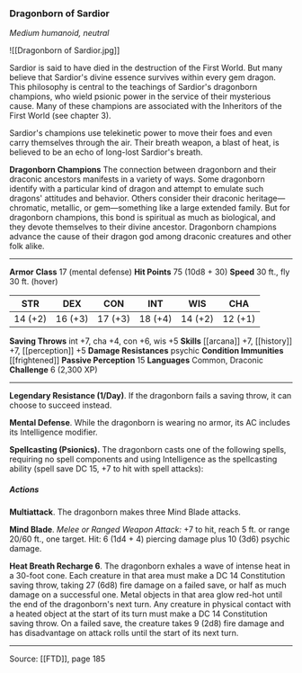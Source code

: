 ### Dragonborn of Sardior
_Medium humanoid, neutral_

![[Dragonborn of Sardior.jpg]]

Sardior is said to have died in the destruction of the First World. But many believe that Sardior's divine essence survives within every gem dragon. This philosophy is central to the teachings of Sardior's dragonborn champions, who wield psionic power in the service of their mysterious cause. Many of these champions are associated with the Inheritors of the First World (see chapter 3).

Sardior's champions use telekinetic power to move their foes and even carry themselves through the air. Their breath weapon, a blast of heat, is believed to be an echo of long-lost Sardior's breath.


**Dragonborn Champions** The connection between dragonborn and their draconic ancestors manifests in a variety of ways. Some dragonborn identify with a particular kind of dragon and attempt to emulate such dragons' attitudes and behavior. Others consider their draconic heritage—chromatic, metallic, or gem—something like a large extended family. But for dragonborn champions, this bond is spiritual as much as biological, and they devote themselves to their divine ancestor. Dragonborn champions advance the cause of their dragon god among draconic creatures and other folk alike.





---

**Armor Class** 17 (mental defense)
**Hit Points** 75 (10d8 + 30)
**Speed** 30 ft., fly 30 ft. (hover)

| STR     | DEX     | CON     | INT     | WIS     | CHA     |
|---------|---------|---------|---------|---------|---------|
| 14 (+2) | 16 (+3) | 17 (+3) | 18 (+4) | 14 (+2) | 12 (+1) |

**Saving Throws** int +7, cha +4, con +6, wis +5
**Skills** [[arcana]] +7, [[history]] +7, [[perception]] +5
**Damage Resistances** psychic
**Condition Immunities** [[frightened]]
**Passive Perception** 15
**Languages** Common, Draconic
**Challenge** 6 (2,300 XP)

---

**Legendary Resistance (1/Day)**. If the dragonborn fails a saving throw, it can choose to succeed instead.

**Mental Defense**. While the dragonborn is wearing no armor, its AC includes its Intelligence modifier.

**Spellcasting (Psionics).** The dragonborn casts one of the following spells, requiring no spell components and using Intelligence as the spellcasting ability (spell save DC 15, +7 to hit with spell attacks):

##### Actions
**Multiattack**. The dragonborn makes three Mind Blade attacks.

**Mind Blade**. _Melee or Ranged Weapon Attack:_ +7 to hit, reach 5 ft. or range 20/60 ft., one target. Hit: 6 (1d4 + 4) piercing damage plus 10 (3d6) psychic damage.

**Heat Breath Recharge 6**. The dragonborn exhales a wave of intense heat in a 30-foot cone. Each creature in that area must make a DC 14 Constitution saving throw, taking 27 (6d8) fire damage on a failed save, or half as much damage on a successful one. Metal objects in that area glow red-hot until the end of the dragonborn's next turn. Any creature in physical contact with a heated object at the start of its turn must make a DC 14 Constitution saving throw. On a failed save, the creature takes 9 (2d8) fire damage and has disadvantage on attack rolls until the start of its next turn.


---

Source: [[FTD]], page 185